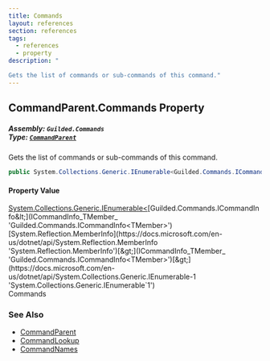 ```yaml
---
title: Commands
layout: references
section: references
tags:
  - references
  - property
description: "

Gets the list of commands or sub-commands of this command."
---
```


## CommandParent.Commands Property
##### **Assembly:** `Guilded.Commands`<br/>**Type:** [`CommandParent`](CommandParent 'Guilded.Commands.CommandParent')

Gets the list of commands or sub-commands of this command.

```csharp
public System.Collections.Generic.IEnumerable<Guilded.Commands.ICommandInfo<MemberInfo>> Commands { get; set; }
```

#### Property Value
[System.Collections.Generic.IEnumerable&lt;](https://docs.microsoft.com/en-us/dotnet/api/System.Collections.Generic.IEnumerable-1 'System.Collections.Generic.IEnumerable`1')[Guilded.Commands.ICommandInfo&lt;](ICommandInfo_TMember_ 'Guilded.Commands.ICommandInfo<TMember>')[System.Reflection.MemberInfo](https://docs.microsoft.com/en-us/dotnet/api/System.Reflection.MemberInfo 'System.Reflection.MemberInfo')[&gt;](ICommandInfo_TMember_ 'Guilded.Commands.ICommandInfo<TMember>')[&gt;](https://docs.microsoft.com/en-us/dotnet/api/System.Collections.Generic.IEnumerable-1 'System.Collections.Generic.IEnumerable`1')  
Commands

### See Also
- [CommandParent](CommandParent 'Guilded.Commands.CommandParent')
- [CommandLookup](CommandParent.CommandLookup 'Guilded.Commands.CommandParent.CommandLookup')
- [CommandNames](CommandParent.CommandNames 'Guilded.Commands.CommandParent.CommandNames')